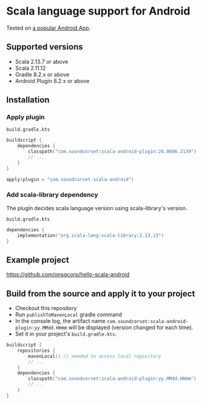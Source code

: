 # Scala language support for Android

Tested on [a popular Android App](https://play.google.com/store/apps/details?id=com.soundcorset.client.android).

## Supported versions

* Scala 2.13.7 or above
* Scala 2.11.12
* Gradle 8.2.x or above
* Android Plugin 8.2.x or above

## Installation

### Apply plugin

`build.gradle.kts`
```kotlin
buildscript {
    dependencies {
        classpath("com.soundcorset:scala-android-plugin:24.0606.2139")
        // ...
    }
}

apply(plugin = "com.soundcorset.scala-android")
```

### Add scala-library dependency

The plugin decides scala language version using scala-library's version.

`build.gradle.kts`
```kotlin
dependencies {
    implementation("org.scala-lang:scala-library:2.13.13")
}
```

## Example project

https://github.com/onsqcorp/hello-scala-android

## Build from the source and apply it to your project

 * Checkout this repository
 * Run `publishToMavenLocal` gradle command
 * In the console log, the artifact name `com.soundcorset:scala-android-plugin:yy.MMdd.HHmm` will be displayed (version changed for each time).
 * Set it in your project's `build.gradle.kts`. 
```kotlin
buildscript {
    repositories {
        mavenLocal() // needed to access local repository
        // ...
    }
    dependencies {
        classpath("com.soundcorset:scala-android-plugin:yy.MMdd.HHmm")
        // ...
    }
}
```
